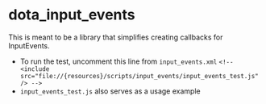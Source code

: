 # dota_input_events
This is meant to be a library that simplifies creating callbacks for InputEvents.

* To run the test, uncomment this line from `input_events.xml`
  `<!-- <include src="file://{resources}/scripts/input_events/input_events_test.js" /> -->`
* `input_events_test.js` also serves as a usage example

